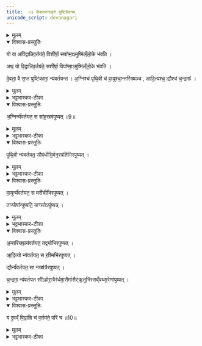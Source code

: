 ```yaml
---
title:  ०३ केशवपनाङ्गं पुष्टिवेदनम्
unicode_script: devanagari
---
```


<details><summary>मूलम्</summary>

यो वा अवि॑द्वान्निव॒र्तय॑ते ।
विशी॑र्षा॒ सपा᳚प्मा॒ऽमुष्मि॑ल्ँलो॒के भ॑वति ।
अथ॒ यो वि॒द्वान्नि॑व॒र्तय॑ते ।
सशी॑र्षा॒ विपा᳚प्मा॒ऽमुष्मि॑ल्ँलो॒के भ॑वति ।
दे॒वता॒ वै स॒प्त पुष्टि॑कामा॒ न्य॑वर्तयन्त ।
अ॒ग्निश्च॑ पृथि॒वी च॑ ।
वा॒युश्चा॒न्तरि॑ख्षञ्च ।
आ॒दि॒त्यश्च॒ द्यौश्च॑ च॒न्द्रमाः᳚ ।
अ॒ग्निर्न्य॑वर्तयत ।
स सा॑ह॒स्रम॑पुष्यत् ॥9॥  
पृ॒थि॒वी न्य॑वर्तयत ।
सौष॑धीभि॒र्वन॒स्पति॑भिरपुष्यत् ।
वा॒युर्न्य॑वर्तयत ।
स मरी॑चीभिरपुष्यत् ।
अ॒न्तरि॑ख्ष॒न्न्य॑वर्तयत ।
तद्वयो॑भिरपुष्यत् ।
आ॒दि॒त्यो न्य॑वर्तयत ।
स र॒श्मिभि॑रपुष्यत् ।
द्यौर्न्य॑वर्तयत ।
सा नख्ष॑त्रैरपुष्यत् ।
च॒न्द्रमा॒ न्य॑वर्तयत ।
सौ॑ऽहोरा॒त्रैर॑र्धमा॒सैर्मासैर्॑ऋ॒तुभि॑स्सव्ँवथ्स॒रेणा॑पुष्यत् ।
तान्पोषा᳚न्पुष्यति ।
याꣳस्तेऽपु॑ष्यन्न् ।
य ए॒वव्ँ वि॒द्वान्नि च॑ व॒र्तय॑ते॒ परि॑ च ॥10॥
</details>

<details open><summary>विश्वास-प्रस्तुतिः</summary>

यो वा अवि॑द्वान्निव॒र्तय॑ते॒ विशी॑र्षा॒ सपा᳚प्मा॒ऽमुष्मि॑ल्ँलो॒के भ॑वति ।

अथ॒ यो वि॒द्वान्नि॑व॒र्तय॑ते॒ सशी॑र्षा॒ विपा᳚प्मा॒ऽमुष्मि॑ल्ँलो॒के भ॑वति ।

दे॒वता॒ वै स॒प्त पुष्टि॑कामा॒ न्य॑वर्तयन्त ।
अ॒ग्निश्च॑ पृथि॒वी च॑ वा॒युश्चा॒न्तरि॑ख्षञ्च , आदि॒त्यश्च॒ द्यौश्च॑ च॒न्द्रमाः᳚ ।  
</details>

<details><summary>मूलम्</summary>

यो वा अवि॑द्वान्निव॒र्तय॑ते॒ विशी॑र्षा॒ सपा᳚प्मा॒ऽमुष्मि॑ल्ँलो॒के भ॑वति ।

अथ॒ यो वि॒द्वान्नि॑व॒र्तय॑ते॒ सशी॑र्षा॒ विपा᳚प्मा॒ऽमुष्मि॑ल्ँलो॒के भ॑वति ।

दे॒वता॒ वै स॒प्त पुष्टि॑कामा॒ न्य॑वर्तयन्त ।
अ॒ग्निश्च॑ पृथि॒वी च॑ वा॒युश्चा॒न्तरि॑ख्षञ्च , आदि॒त्यश्च॒ द्यौश्च॑ च॒न्द्रमाः᳚ ।  
</details>

<details><summary>भट्टभास्कर-टीका</summary>

1यो वा इत्यादि ॥ वक्ष्यमाणानग्न्यादिपुष्टिप्रकारान् अविद्वान् यो निवर्तयते केशान् । सामर्थ्याच्चातुर्मास्यशेषोऽयमिति केचित् । चतुर्होतृप्रकरणात् तद्विषयमेव निवर्तनादिकमित्यन्ये ।
विशीर्षेत्यादि गतम् ।
</details>

<details open><summary>विश्वास-प्रस्तुतिः</summary>

अ॒ग्निर्न्य॑वर्तयत॒ स सा॑ह॒स्रम॑पुष्यत् ॥9॥  
</details>

<details><summary>मूलम्</summary>

अ॒ग्निर्न्य॑वर्तयत॒ स सा॑ह॒स्रम॑पुष्यत् ॥9॥  
</details>

<details><summary>भट्टभास्कर-टीका</summary>

अग्न्यादयस्सप्त देवताः पुष्टिकामाः पूर्वं न्यवर्तयन्त ।
</details>

<details open><summary>विश्वास-प्रस्तुतिः</summary>

पृ॒थि॒वी न्य॑वर्तयत॒ सौष॑धीभि॒र्वन॒स्पति॑भिरपुष्यत् ।
</details>

<details><summary>मूलम्</summary>

पृ॒थि॒वी न्य॑वर्तयत॒ सौष॑धीभि॒र्वन॒स्पति॑भिरपुष्यत् ।
</details>

<details><summary>भट्टभास्कर-टीका</summary>

साहस्रं सहस्रपरिमाणं बहुप्रकारपुष्टिकम् ।
</details>

<details open><summary>विश्वास-प्रस्तुतिः</summary>

वा॒युर्न्य॑वर्तयत॒ स मरी॑चीभिरपुष्यत् ।  


तान्पोषा᳚न्पुष्यति॒ याꣳस्तेऽपु॑ष्यन्न् ।
</details>

<details><summary>मूलम्</summary>

वा॒युर्न्य॑वर्तयत॒ स मरी॑चीभिरपुष्यत् ।  


तान्पोषा᳚न्पुष्यति॒ याꣳस्तेऽपु॑ष्यन्न् ।
</details>

<details><summary>भट्टभास्कर-टीका</summary>

अपुष्यत् पुष्टोऽभवत् । मरीचयो रश्मयः ।
</details>

<details open><summary>विश्वास-प्रस्तुतिः</summary>

अ॒न्तरि॑ख्ष॒न्न्य॑वर्तयत॒ तद्वयो॑भिरपुष्यत् ।  

आ॒दि॒त्यो न्य॑वर्तयत॒ स र॒श्मिभि॑रपुष्यत् ।  

द्यौर्न्य॑वर्तयत॒ सा नख्ष॑त्रैरपुष्यत् ।

च॒न्द्रमा॒ न्य॑वर्तयत सौ॑ऽहोरा॒त्रैर॑र्धमा॒सैर्मासैर्॑ऋ॒तुभि॑स्सव्ँवथ्स॒रेणा॑पुष्यत् ।
</details>

<details><summary>मूलम्</summary>

अ॒न्तरि॑ख्ष॒न्न्य॑वर्तयत॒ तद्वयो॑भिरपुष्यत् ।  

आ॒दि॒त्यो न्य॑वर्तयत॒ स र॒श्मिभि॑रपुष्यत् ।  

द्यौर्न्य॑वर्तयत॒ सा नख्ष॑त्रैरपुष्यत् ।

च॒न्द्रमा॒ न्य॑वर्तयत सौ॑ऽहोरा॒त्रैर॑र्धमा॒सैर्मासैर्॑ऋ॒तुभि॑स्सव्ँवथ्स॒रेणा॑पुष्यत् ।
</details>

<details><summary>भट्टभास्कर-टीका</summary>

वयांसि पक्षिणः ।
</details>

<details open><summary>विश्वास-प्रस्तुतिः</summary>

य ए॒वव्ँ वि॒द्वान्नि च॑ व॒र्तय॑ते॒ परि॑ च ॥10॥
</details>

<details><summary>मूलम्</summary>

य ए॒वव्ँ वि॒द्वान्नि च॑ व॒र्तय॑ते॒ परि॑ च ॥10॥
</details>

<details><summary>भट्टभास्कर-टीका</summary>

एवं विद्वान् यो निवर्तयते परिवर्तयते च स तान् पोषान् पुष्यति, यानग्न्यादयोऽपुष्यन् । सामान्यपुष्टेर्विशेषपुष्टिः कर्म ॥

इति तैत्तिरीयब्राह्मणे द्वितीयाष्टके तृतीयप्तपाठके तृतीयोऽनुवाकः ॥  

</details>

